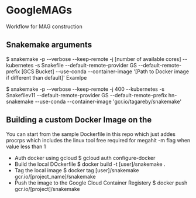 # GoogleMAGs
Workflow for MAG construction

## Snakemake arguments
$ snakemake  -p --verbose --keep-remote  -j [number of available cores] --kubernetes -s Snakefile --default-remote-provider GS  --default-remote-prefix [GCS Bucket] --use-conda --container-image '[Path to Docker image if different than default]'
Examlpe

$ snakemake  -p --verbose --keep-remote  -j 400 --kubernetes -s Snakefilev11 --default-remote-provider GS  --default-remote-prefix hn-snakemake --use-conda --container-image 'gcr.io/tagareby/snakemake'


## Building a custom Docker Image on the 
You can start from the sample Dockerfile in this repo which just addes procrps which includes the linux tool free required for megahit -m flag when value less than 1

- Auth docker using gcloud
$ gcloud auth configure-docker
- Build the local DOckerfile
$ docker build -t [user]/snakemake .
- Tag the local image
$ docker tag [user]/snakemake gcr.io/[project_name]/snakemake
- Push the image to the Google Cloud Container Registery
$ docker push gcr.io/[project]/snakemake
